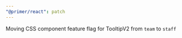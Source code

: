 ```yaml
---
"@primer/react": patch
---
```


Moving CSS component feature flag for TooltipV2 from `team` to `staff`
